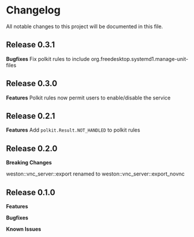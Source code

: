 # Changelog

All notable changes to this project will be documented in this file.

## Release 0.3.1

**Bugfixes**
Fix polkit rules to include org.freedesktop.systemd1.manage-unit-files

## Release 0.3.0

**Features**
Polkit rules now permit users to enable/disable the service

## Release 0.2.1

**Features**
Add `polkit.Result.NOT_HANDLED` to polkit rules

## Release 0.2.0

**Breaking Changes**

weston::vnc_server::export renamed to weston::vnc_server::export_novnc

## Release 0.1.0

**Features**

**Bugfixes**

**Known Issues**
